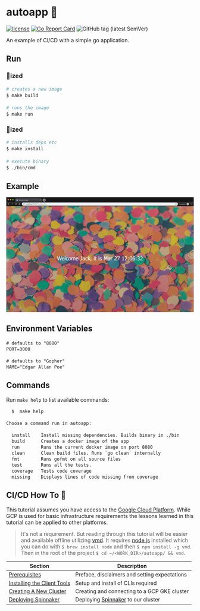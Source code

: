 # autoapp 🤖

[![license](https://img.shields.io/github/license/derekahn/autoapp.svg)](https://github.com/derekahn/autoapp/LICENSE)
[![Go Report Card](https://goreportcard.com/badge/github.com/derekahn/autoapp)](https://goreportcard.com/report/github.com/derekahn/autoapp)
![GitHub tag (latest SemVer)](https://img.shields.io/github/tag/derekahn/autoapp.svg)

An example of CI/CD with a simple go application.

## Run

### 🐳ized

```bash
# creates a new image
$ make build

# runs the image
$ make run
```

### 🐹ized

```bash
# installs deps etc
$ make install

# execute binary
$ ./bin/cmd
```

## Example

![example view](./assets/example.png)

## Environment Variables

```console
# defaults to "8080"
PORT=3000

# defaults to "Gopher"
NAME="Edgar Allan Poe"
```

## Commands

Run `make help` to list available commands:

```console
  $  make help

Choose a command run in autoapp:

  install    Install missing dependencies. Builds binary in ./bin
  build      Creates a docker image of the app
  run        Runs the current docker image on port 8080
  clean      Clean build files. Runs `go clean` internally
  fmt        Runs gofmt on all source files
  test       Runs all the tests.
  coverage   Tests code coverage
  missing    Displays lines of code missing from coverage
```

## CI/CD How To 🧙

This tutorial assumes you have access to the [Google Cloud Platform](https://cloud.google.com). While GCP is used for basic infrastructure requirements the lessons learned in this tutorial can be applied to other platforms.

> It's not a requirement. But reading through this tutorial will be easier and available offline utilizing [vmd](https://www.npmjs.com/package/vmd). It requires [node.js](https://nodejs.org/en/) installed which you can do with `$ brew install node` and then `$ npm install -g vmd`. Then in the root of the project `$ cd ~/<WORK_DIR>/autoapp/ && vmd`.

| Section                                                | Description                                                     |
| ------------------------------------------------------ | --------------------------------------------------------------- |
| [Prerequisites](docs/00-prerequisites.md)              | Preface, disclaimers and setting expectations                   |
| [Installing the Client Tools](docs/01-client-tools.md) | Setup and install of CLIs required                              |
| [Creating A New Cluster](docs/02-create-cluster.md)    | Creating and connecting to a GCP GKE cluster                    |
| [Deploying Spinnaker](docs/03-deploy-spinnaker.md)     | Deploying [Spinnaker](https://www.spinnaker.io/) to our cluster |

